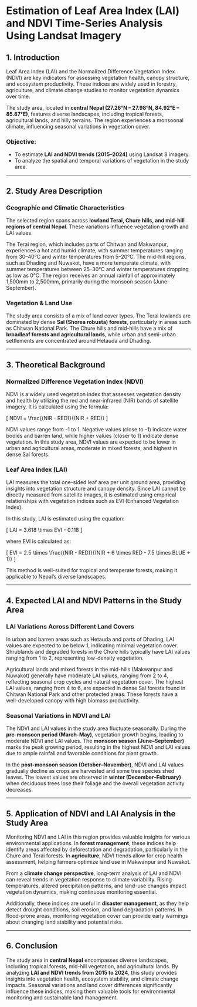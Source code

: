 




# **Estimation of Leaf Area Index (LAI) and NDVI Time-Series Analysis Using Landsat Imagery**  

## **1. Introduction**  
Leaf Area Index (LAI) and the Normalized Difference Vegetation Index (NDVI) are key indicators for assessing vegetation health, canopy structure, and ecosystem productivity. These indices are widely used in forestry, agriculture, and climate change studies to monitor vegetation dynamics over time.  

The study area, located in **central Nepal (27.26°N – 27.98°N, 84.92°E – 85.87°E)**, features diverse landscapes, including tropical forests, agricultural lands, and hilly terrains. The region experiences a monsoonal climate, influencing seasonal variations in vegetation cover.  

### **Objective:**  
- To estimate **LAI and NDVI trends (2015–2024)** using Landsat 8 imagery.  
- To analyze the spatial and temporal variations of vegetation in the study area.  

---

## **2. Study Area Description**  

### **Geographic and Climatic Characteristics**  
The selected region spans across **lowland Terai, Chure hills, and mid-hill regions of central Nepal**. These variations influence vegetation growth and LAI values.  

The Terai region, which includes parts of Chitwan and Makwanpur, experiences a hot and humid climate, with summer temperatures ranging from 30–40°C and winter temperatures from 5–20°C. The mid-hill regions, such as Dhading and Nuwakot, have a more temperate climate, with summer temperatures between 25–30°C and winter temperatures dropping as low as 0°C. The region receives an annual rainfall of approximately 1,500mm to 2,500mm, primarily during the monsoon season (June–September).  

### **Vegetation & Land Use**  
The study area consists of a mix of land cover types. The Terai lowlands are dominated by dense **Sal (Shorea robusta) forests**, particularly in areas such as Chitwan National Park. The Chure hills and mid-hills have a mix of **broadleaf forests and agricultural lands**, while urban and semi-urban settlements are concentrated around Hetauda and Dhading.  

---

## **3. Theoretical Background**  

### **Normalized Difference Vegetation Index (NDVI)**  
NDVI is a widely used vegetation index that assesses vegetation density and health by utilizing the red and near-infrared (NIR) bands of satellite imagery. It is calculated using the formula:  

\[
NDVI = \frac{(NIR - RED)}{(NIR + RED)}
\]  

NDVI values range from -1 to 1. Negative values (close to -1) indicate water bodies and barren land, while higher values (closer to 1) indicate dense vegetation. In this study area, NDVI values are expected to be lower in urban and agricultural areas, moderate in mixed forests, and highest in dense Sal forests.  

### **Leaf Area Index (LAI)**  
LAI measures the total one-sided leaf area per unit ground area, providing insights into vegetation structure and canopy density. Since LAI cannot be directly measured from satellite images, it is estimated using empirical relationships with vegetation indices such as EVI (Enhanced Vegetation Index).  

In this study, LAI is estimated using the equation:  

\[
LAI = 3.618 \times EVI - 0.118
\]  

where EVI is calculated as:  

\[
EVI = 2.5 \times \frac{(NIR - RED)}{(NIR + 6 \times RED - 7.5 \times BLUE + 1)}
\]  

This method is well-suited for tropical and temperate forests, making it applicable to Nepal’s diverse landscapes.  

---

## **4. Expected LAI and NDVI Patterns in the Study Area**  

### **LAI Variations Across Different Land Covers**  
In urban and barren areas such as Hetauda and parts of Dhading, LAI values are expected to be below 1, indicating minimal vegetation cover. Shrublands and degraded forests in the Chure hills typically have LAI values ranging from 1 to 2, representing low-density vegetation.  

Agricultural lands and mixed forests in the mid-hills (Makwanpur and Nuwakot) generally have moderate LAI values, ranging from 2 to 4, reflecting seasonal crop cycles and natural vegetation cover. The highest LAI values, ranging from 4 to 6, are expected in dense Sal forests found in Chitwan National Park and other protected areas. These forests have a well-developed canopy with high biomass productivity.  

### **Seasonal Variations in NDVI and LAI**  
The NDVI and LAI values in the study area fluctuate seasonally. During the **pre-monsoon period (March–May)**, vegetation growth begins, leading to moderate NDVI and LAI values. The **monsoon season (June–September)** marks the peak growing period, resulting in the highest NDVI and LAI values due to ample rainfall and favorable conditions for plant growth.  

In the **post-monsoon season (October–November)**, NDVI and LAI values gradually decline as crops are harvested and some tree species shed leaves. The lowest values are observed in **winter (December–February)** when deciduous trees lose their foliage and the overall vegetation activity decreases.  

---

## **5. Application of NDVI and LAI Analysis in the Study Area**  

Monitoring NDVI and LAI in this region provides valuable insights for various environmental applications. In **forest management**, these indices help identify areas affected by deforestation and degradation, particularly in the Chure and Terai forests. In **agriculture**, NDVI trends allow for crop health assessment, helping farmers optimize land use in Makwanpur and Nuwakot.  

From a **climate change perspective**, long-term analysis of LAI and NDVI can reveal trends in vegetation response to climate variability. Rising temperatures, altered precipitation patterns, and land-use changes impact vegetation dynamics, making continuous monitoring essential.  

Additionally, these indices are useful in **disaster management**, as they help detect drought conditions, soil erosion, and land degradation patterns. In flood-prone areas, monitoring vegetation cover can provide early warnings about changing land stability and potential risks.  

---

## **6. Conclusion**  

The study area in **central Nepal** encompasses diverse landscapes, including tropical forests, mid-hill vegetation, and agricultural lands. By analyzing **LAI and NDVI trends from 2015 to 2024**, this study provides insights into vegetation health, ecosystem stability, and climate change impacts. Seasonal variations and land cover differences significantly influence these indices, making them valuable tools for environmental monitoring and sustainable land management.  

